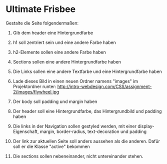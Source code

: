 # Ultimate Frisbee

Gestalte die Seite folgendermaßen:
1. Gib dem header eine Hintergrundfarbe
1. h1 soll zentriert sein und eine andere Farbe haben
1. h2-Elemente sollen eine andere Farbe haben
1. Sections sollen eine andere Hintergrundfarbe haben
1. Die Links sollen eine andere Textfarbe und eine Hintergrundfarbe haben

1. Lade dieses Bild in einen neuen Ordner namens "images" im Projektordner runter: http://intro-webdesign.com/CSS/assignment-2/images/flywheel.jpg
1. Der body soll padding und margin haben
1. Der header soll eine Hintergrundfarbe, das Hintergrundbild und padding haben
1. Die links in der Navigation sollen gestyled werden, mit einer display-Eigenschaft, margin, border-radius, text-decoration und padding
1. Der link zur aktuellen Seite soll anders aussehen als die anderen. Dafür soll er die Klasse "active" bekommen
1. Die sections sollen nebeneinander, nicht untereinander stehen.
